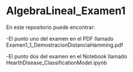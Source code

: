 # AlgebraLineal_Examen1

En este repositorio puede encontrar:

-El punto uno del examen en el PDF llamado Examen1_1_DemostracionDistanciaHamming.pdf

-El punto dos del examen en el Notebook llamado HearthDisease_ClassificationModel.ipynb 

